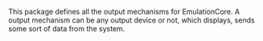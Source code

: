 This package defines all the output mechanisms for EmulationCore.
A output mechanism can be any output device or not, which displays, sends some sort of data from the system.
